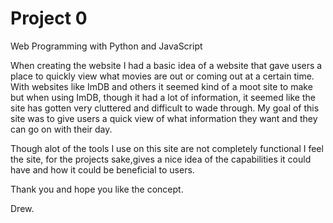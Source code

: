 # Project 0

Web Programming with Python and JavaScript


When creating the website I had a basic idea of a website that gave users a place to quickly view
what movies are out or coming out at a certain time. With websites like ImDB and others it seemed kind of a moot site to make but when using ImDB, though it had a lot of information, it seemed like the site has gotten very cluttered and difficult to wade through. My goal of this site was to give users a quick view of what information they want and they can go on with their day.

Though alot of the tools I use on this site are not completely functional I feel the site, for the projects sake,gives a nice idea of the capabilities it could have and how it could be beneficial to users.

Thank you and hope you like the concept.

Drew.